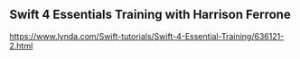 ## Swift 4 Essentials Training with Harrison Ferrone

https://www.lynda.com/Swift-tutorials/Swift-4-Essential-Training/636121-2.html
